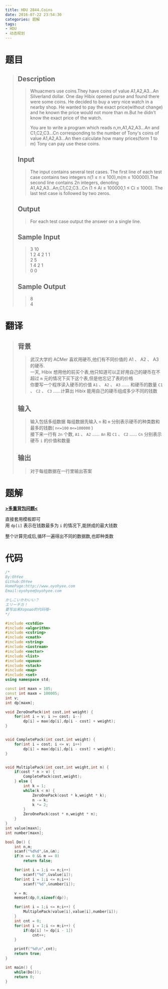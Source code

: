 ```yaml
---
title: HDU 2844.Coins
date: 2016-07-22 23:54:30
categories: 题解
tags:
- HDU
- 动态规划
---
```

# 题目
> 
> ## Description  
>> Whuacmers use coins.They have coins of value A1,A2,A3...An Silverland dollar. One day Hibix opened purse and found there were some coins. He decided to buy a very nice watch in a nearby shop. He wanted to pay the exact price(without change) and he known the price would not more than m.But he didn't know the exact price of the watch.   
>>   
>> You are to write a program which reads n,m,A1,A2,A3...An and C1,C2,C3...Cn corresponding to the number of Tony's coins of value A1,A2,A3...An then calculate how many prices(form 1 to m) Tony can pay use these coins.  
>>    
>> <!--more-->  
> 
> ## Input  
>> The input contains several test cases. The first line of each test case contains two integers n(1 ≤ n ≤ 100),m(m ≤ 100000).The second line contains 2n integers, denoting A1,A2,A3...An,C1,C2,C3...Cn (1 ≤ Ai ≤ 100000,1 ≤ Ci ≤ 1000). The last test case is followed by two zeros.  
>>    
> 
> ## Output  
>> For each test case output the answer on a single line.  
>>    
> 
> ## Sample Input  
>> 3 10  
>> 1 2 4 2 1 1  
>> 2 5  
>> 1 4 2 1  
>> 0 0   
>>    
> 
> ## Sample Output  
>> 8  
>> 4   

# 翻译
> ## 背景
>> 武汉大学的 ACMer 喜欢用硬币,他们有不同价值的 A1 、 A2 、 A3 的硬币.  
>> 一天, Hibix 想用他的前买个表,他只知道可以正好用自己的硬币在不超过 `m` 元的情况下买下这个表,但是他忘记了表的价格  
>> 你要写一个程序读入硬币的价值 `A1` 、 `A2` 、 `A3` …… 和硬币的数量 `C1` 、 `C2` 、 `C3` ……计算出 Hibix 能用自己的硬币组成多少不同的钱数  
> ## 输入
>> 输入包括多组数据
>> 每组数据先输入 `n` 和 `m` 分别表示硬币的种类数和最多的钱数( `n<=100` `m<=100000` )  
>> 接下来一行有 `2n` 个数, `A1` 、 `A2` …… `An` 和 `C1` 、 `C2` …… `Cn` 分别表示硬币 `i` 的价值和数量  
> ## 输出
>> 对于每组数据在一行里输出答案  

# 题解
[**>多重背包问题<**](http://www.oyohyee.com/post/Algorithm/Package_Problem.html#多重背包问题)  

直接套用模板即可  
用 `dp[i]` 表示在钱数最多为 `i` 的情况下,能拼成的最大钱数  

整个计算完成后,循环一遍得出不同的数据数,也即种类数   


# 代码
```cpp Coins https://github.com/OhYee/ACM.github.io/blob/master\HDU\2844.Conis.cpp 代码备份
/*
By:OhYee
Github:OhYee
HomePage:http://www.oyohyee.com
Email:oyohyee@oyohyee.com

かしこいかわいい？
エリーチカ！
要写出来Хорошо的代码哦~
*/

#include <cstdio>
#include <algorithm>
#include <cstring>
#include <cmath>
#include <string>
#include <iostream>
#include <vector>
#include <list>
#include <queue>
#include <stack>
#include <map>
#include <set>
using namespace std;

const int maxn = 105;
const int maxm = 100005;
int v;
int dp[maxm];

void ZeroOnePack(int cost,int weight) {
    for(int i = v; i >= cost; i--)
        dp[i] = max(dp[i],dp[i - cost] + weight);
}


void CompletePack(int cost,int weight) {
    for(int i = cost; i <= v; i++)
        dp[i] = max(dp[i],dp[i - cost] + weight);
}


void MultiplePack(int cost,int weight,int n) {
    if(cost * n > v) {
        CompletePack(cost,weight);
    } else {
        int k = 1;
        while(k < n) {
            ZeroOnePack(cost * k,weight * k);
            n -= k;
            k *= 2;
        }
        ZeroOnePack(cost * n,weight * n);
    }
}
int value[maxn];
int number[maxn];

bool Do() {
    int n,m;
    scanf("%d%d",&n,&m);
    if(n == 0 && m == 0)
        return false;

    for(int i = 1;i <= n;i++)
        scanf("%d",&value[i]);
    for(int i = 1;i <= n;i++)
        scanf("%d",&number[i]);

    v = m;
    memset(dp,0,sizeof(dp));

    for(int i = 1;i <= n;i++) {
        MultiplePack(value[i],value[i],number[i]);
    }
    int cnt = 0;
    for(int i = 1;i <= m;i++) {
        if(dp[i] != dp[i - 1])
            cnt++;
    }

    printf("%d\n",cnt);
    return true;
}

int main() {
    while(Do());
    return 0;
}
```